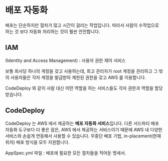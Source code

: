 # 배포 자동화

배포는 단순하지만 절차가 많고 시간이 걸리는 작업입니다. 따라서 사람이 수작업으로 하는 것 보다 자동화 처리하는 것이 훨씬 안전합니다.

## IAM
 (Identity and Access Management) : 사용자 권한 제어 서비스

보통 회사당 하나의 계정을 갖고 사용하는데, 
최고 관리자가 root 계정을 관리하고 그 밖의 사용자들은 각자 계정을 발급받아 제한된 권한을 갖고 AWS 를 이용합니다.

CodeDeploy 와 같이 사람 대신 어떤 역할을 하는 서비스들도 각자 권한과 역할을 할당받습니다.

## CodeDeploy
CodeDeploy 는 AWS 에서 제공하는 **배포 자동화 서비스**입니다. 다른 서드파티 배포 자동화 도구보다 더 좋은 점은, AWS 에서 제공하는 서비스이기 때문에 AWS 내 다양한 서비스와 손쉽게 연동해서 사용할 수 있습니다. 무중단 배포 기법,  in-placement(현재 위치) 배포 방식을 모두 지원합니다. 

AppSpec.yml 파일 : 배포에 필요한 모든 절차들을 적어둔 명세서.
<!--stackedit_data:
eyJoaXN0b3J5IjpbLTIwOTcyMjUwODMsLTkwNjY3Njk5NywxNT
U3Nzk5MTYwLC05NjY1MDg0NTUsLTk2NjUwODQ1NSwyMjg1OTEw
MjJdfQ==
-->